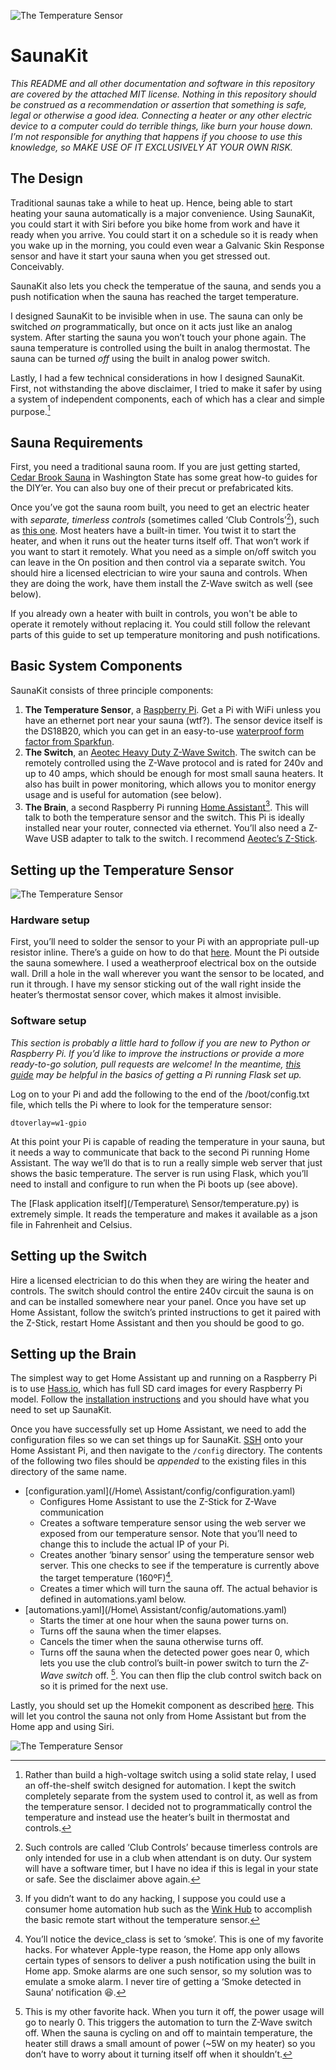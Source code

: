 ![The Temperature Sensor](images/applewatch.jpg)

# SaunaKit
*This README and all other documentation and software in this repository are covered by the attached MIT license. Nothing in this repository should be construed as a recommendation or assertion that something is safe, legal or otherwise a good idea. Connecting a heater or any other electric device to a computer could do terrible things, like burn your house down. I’m not responsible for anything that happens if you choose to use this knowledge, so MAKE USE OF IT EXCLUSIVELY AT YOUR OWN RISK.*

## The Design
Traditional saunas take a while to heat up. Hence, being able to start heating your sauna automatically is a major convenience. Using SaunaKit, you could start it with Siri before you bike home from work and have it ready when you arrive. You could start it on a schedule so it is ready when you wake up in the morning, you could even wear a Galvanic Skin Response sensor and have it start your sauna when you get stressed out. Conceivably.

SaunaKit also lets you check the temperatue of the sauna, and sends you a push notification when the sauna has reached the target temperature.

I designed SaunaKit to be invisible when in use. The sauna can only be switched *on* programmatically, but once on it acts just like an analog system. After starting the sauna you won’t touch your phone again. The sauna temperature is controlled using the built in analog thermostat. The sauna can be turned *off* using the built in analog power switch.

Lastly, I had a few technical considerations in how I designed SaunaKit. First, not withstanding the above disclaimer, I tried to make it safer by using a system of independent components, each of which has a clear and simple purpose.[^1]

## Sauna Requirements
First, you need a traditional sauna room. If you are just getting started, [Cedar Brook Sauna](https://www.cedarbrooksauna.com) in Washington State has some great how-to guides for the DIY’er. You can also buy one of their precut or prefabricated kits.

Once you’ve got the sauna room built, you need to get an electric heater with *separate, timerless controls* (sometimes called ‘Club Controls’[^2]), such as [this one](https://www.cedarbrooksauna.com/polar-hnvr-60sc-with-psc-external-controls.html). Most heaters have a built-in timer. You twist it to start the heater, and when it runs out the heater turns itself off. That won’t work if you want to start it remotely. What you need as a simple on/off switch you can leave in the On position and then control via a separate switch. You should hire a licensed electrician to wire your sauna and controls. When they are doing the work, have them install the Z-Wave switch as well (see below).

If you already own a heater with built in controls, you won't be able to operate it remotely without replacing it. You could still follow the relevant parts of this guide to set up temperature monitoring and push notifications.

## Basic System Components
SaunaKit consists of three principle components:

1. **The Temperature Sensor**, a [Raspberry Pi](https://www.raspberrypi.org). Get a Pi with WiFi unless you have an ethernet port near your sauna (wtf?). The sensor device itself is the DS18B20, which you can get in an easy-to-use [waterproof form factor from Sparkfun](https://www.sparkfun.com/products/11050).
2. **The Switch**, an [Aeotec Heavy Duty Z-Wave Switch](https://aeotec.com/outdoor-z-wave-switch). The switch can be remotely controlled using the Z-Wave protocol and is rated for 240v and up to 40 amps, which should be enough for most small sauna heaters. It also has built in power monitoring, which allows you to monitor energy usage and is useful for automation (see below).
3. **The Brain**, a second Raspberry Pi running [Home Assistant](https://www.home-assistant.io)[^3]. This will talk to both the temperature sensor and the switch. This Pi is ideally installed near your router, connected via ethernet. You’ll also need a Z-Wave USB adapter to talk to the switch. I recommend [Aeotec’s Z-Stick](https://aeotec.com/z-wave-usb-stick).

## Setting up the Temperature Sensor
![The Temperature Sensor](images/temp_sensor.jpeg)

### Hardware setup

First, you’ll need to solder the sensor to your Pi with an appropriate pull-up resistor inline. There’s a guide on how to do that [here](https://learn.adafruit.com/adafruits-raspberry-pi-lesson-11-ds18b20-temperature-sensing/hardware). Mount the Pi outside the sauna somewhere. I used a weatherproof electrical box on the outside wall. Drill a hole in the wall wherever you want the sensor to be located, and run it through. I have my sensor sticking out of the wall right inside the heater’s thermostat sensor cover, which makes it almost invisible.

### Software setup
*This section is probably a little hard to follow if you are new to Python or Raspberry Pi. If you’d like to improve the instructions or provide a more ready-to-go solution, pull requests are welcome! In the meantime, [this guide](https://www.raspberrypi-spy.co.uk/2017/07/create-a-basic-python-web-server-with-flask/) may be helpful in the basics of getting a Pi running Flask set up.*

Log on to your Pi and add the following to the end of the /boot/config.txt file, which tells the Pi where to look for the temperature sensor:

`dtoverlay=w1-gpio`

At this point your Pi is capable of reading the temperature in your sauna, but it needs a way to communicate that back to the second Pi running Home Assistant. The way we’ll do that is to run a really simple web server that just shows the basic temperature. The server is run using Flask, which you’ll need to install and configure to run when the Pi boots up (see above). 

The [Flask application itself](/Temperature\ Sensor/temperature.py) is extremely simple. It reads the temperature and makes it available as a json file in Fahrenheit and Celsius. 

## Setting up the Switch
Hire a licensed electrician to do this when they are wiring the heater and controls. The switch should control the entire 240v circuit the sauna is on and can be installed somewhere near your panel. Once you have set up Home Assistant, follow the switch’s printed instructions to get it paired with the Z-Stick, restart Home Assistant and then you should be good to go.

## Setting up the Brain
The simplest way to get Home Assistant up and running on a Raspberry Pi is to use [Hass.io](https://www.home-assistant.io/hassio/), which has full SD card images for every Raspberry Pi model. Follow the [installation instructions](https://www.home-assistant.io/hassio/installation/) and you should have what you need to set up SaunaKit.

Once you have successfully set up Home Assistant, we need to add the configuration files so we can set things up for SaunaKit. [SSH](https://www.home-assistant.io/addons/ssh/) onto your Home Assistant Pi, and then navigate to the `/config` directory. The contents of the following two files should be *appended* to the existing files in this directory of the same name.

* [configuration.yaml](/Home\ Assistant/config/configuration.yaml)
	- Configures Home Assistant to use the Z-Stick for Z-Wave communication
	- Creates a software temperature sensor using the web server we exposed from our temperature sensor. Note that you’ll need to change this to include the actual IP of your Pi.
	- Creates another ‘binary sensor’ using the temperature sensor web server. This one checks to see if the temperature is currently above the target temperature (160ºF)[^4].
	- Creates a timer which will turn the sauna off. The actual behavior is defined in automations.yaml below.
* [automations.yaml](/Home\ Assistant/config/automations.yaml)
	- Starts the timer at one hour when the sauna power turns on.
	- Turns off the sauna when the timer elapses.
	- Cancels the timer when the sauna otherwise turns off.
	- Turns off the sauna when the detected power goes near 0, which lets you use the club control’s built-in power switch to turn the *Z-Wave switch* off. [^5]. You can then flip the club control switch back on so it is primed for the next use.

Lastly, you should set up the Homekit component as described [here](https://www.home-assistant.io/components/homekit/). This will let you control the sauna not only from Home Assistant but from the Home app and using Siri.

![The Temperature Sensor](images/screenshot.png)

[^1]: Rather than build a high-voltage switch using a solid state relay, I used an off-the-shelf switch designed for automation. I kept the switch completely separate from the system used to control it, as well as from the temperature sensor. I decided not to programmatically control the temperature and instead use the heater’s built in thermostat and controls.
[^2]: Such controls are called ‘Club Controls’ because timerless controls are only intended for use in a club when attendant is on duty. Our system will have a software timer, but I have no idea if this is legal in your state or safe. See the disclaimer above again.
[^3]:  If you didn’t want to do any hacking, I suppose you could use a consumer home automation hub such as the [Wink Hub](https://www.wink.com/products/wink-hub/) to accomplish the basic remote start without the temperature sensor.
[^4]: You’ll notice the device_class is set to ‘smoke’. This is one of my favorite hacks. For whatever Apple-type reason, the Home app only allows certain types of sensors to deliver a push notification using the built in Home app. Smoke alarms are one such sensor, so my solution was to emulate a smoke alarm. I never tire of getting a ‘Smoke detected in Sauna’ notification 😆.
[^5]: This is my other favorite hack. When you turn it off, the power usage will go to nearly 0. This triggers the automation to turn the Z-Wave switch off. When the sauna is cycling on and off to maintain temperature, the heater still draws a small amount of power (~5W on my heater) so you don’t have to worry about it turning itself off when it shouldn’t.

